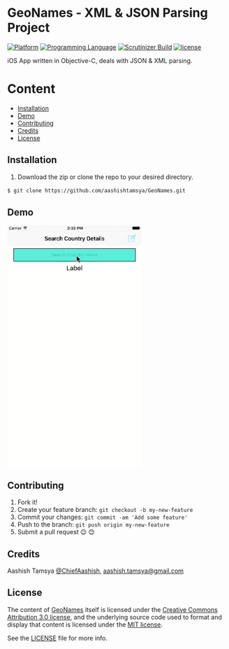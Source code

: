 # GeoNames - XML & JSON Parsing Project

[![Platform](https://img.shields.io/badge/platform-ios-lightgrey.svg)]()
[![Programming Language](https://img.shields.io/badge/language-objective--c-ff69b4.svg)]()
[![Scrutinizer Build](https://img.shields.io/scrutinizer/build/g/filp/whoops.svg?maxAge=2592000)]()
[![license](https://img.shields.io/github/license/mashape/apistatus.svg?maxAge=2592000)](LICENSE.md)

iOS App written in Objective-C, deals with JSON & XML parsing.


# Content

-	[Installation](#installation)
-	[Demo](#demo)
-	[Contributing](#contributing)
-	[Credits](#credits)
-	[License](#license)


## Installation

1. Download the zip or clone the repo to your desired directory.

```sh
$ git clone https://github.com/aashishtamsya/GeoNames.git 
```


## Demo
![DEMO](https://github.com/aashishtamsya/GeoNames/blob/master/Resources/DEMO.gif)

## Contributing

1. Fork it!
2. Create your feature branch: `git checkout -b my-new-feature`
3. Commit your changes: `git commit -am 'Add some feature'`
4. Push to the branch: `git push origin my-new-feature`
5. Submit a pull request 😉 😊


## Credits

Aashish Tamsya [@ChiefAashish](https://www.twitter.com/chiefaashish),
aashish.tamsya@gmail.com


## License

The content of [GeoNames](https://github.com/aashishtamsya/GeoNames) itself is licensed under the [Creative Commons Attribution 3.0 license](https://creativecommons.org/licenses/by/3.0/us/deed.en_US), and the underlying source code used to format and display that content is licensed under the [MIT license](https://opensource.org/licenses/mit-license.php).

See the [LICENSE](LICENSE.md) file for more info.